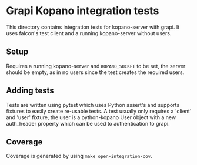 # Grapi Kopano integration tests

This directory contains integration tests for kopano-server with grapi. It uses
falcon's test client and a running kopano-server without users.

## Setup

Requires a running kopano-server and `KOPANO_SOCKET` to be set, the server
should be empty, as in no users since the test creates the required users.

## Adding tests

Tests are written using pytest which uses Python assert's and supports fixtures
to easily create re-usable tests. A test usually only requires a 'client' and
'user' fixture, the user is a python-kopano User object with a new auth_header
property which can be used to authentication to grapi.

## Coverage

Coverage is generated by using `make open-integration-cov`.
